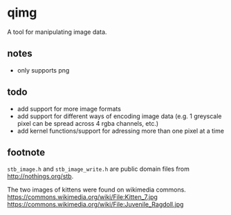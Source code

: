 # qimg
A tool for manipulating image data.

## notes
- only supports png

## todo
- add support for more image formats
- add support for different ways of encoding image data (e.g. 1 greyscale pixel can be spread across 4 rgba channels, etc.)
- add kernel functions/support for adressing more than one pixel at a time

## footnote
`stb_image.h` and `stb_image_write.h` are public domain files from
http://nothings.org/stb.

The two images of kittens were found on wikimedia commons.
https://commons.wikimedia.org/wiki/File:Kitten_7.jpg
https://commons.wikimedia.org/wiki/File:Juvenile_Ragdoll.jpg
